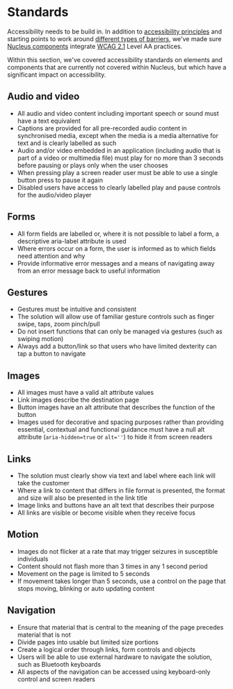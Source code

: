 # Standards


Accessibility needs to be build in. In addition to [accessibility principles](https://docs.britishgas.design/principles/accessibility) and starting points to work around [different types of barriers](https://docs.britishgas.design/how-to/barriers), we've made sure [Nucleus components](https://docs.britishgas.design/components) integrate  [WCAG 2.1](https://www.w3.org/TR/WCAG21) Level AA practices.

Within this section, we've covered accessibility standards on elements and components that are currently not covered within Nucleus, but which have a significant impact on accessibility.

## Audio and video

* All audio and video content including important speech or sound must have a text equivalent
* Captions are provided for all pre-recorded audio content in synchronised media, except when the media is a media alternative for text and is clearly labelled as such
* Audio and/or video embedded in an application (including audio that is part of a video or multimedia file) must play for no more than 3 seconds before pausing or plays only when the user chooses
* When pressing play a screen reader user must be able to use a single button press to pause it again
* Disabled users have access to clearly labelled play and pause controls for the audio/video player

## Forms

* All form fields are labelled or, where it is not possible to label a form, a descriptive aria-label attribute is used
* Where errors occur on a form, the user is informed as to which fields need attention and why
* Provide informative error messages and a means of navigating away from an error message back to useful information

## Gestures

* Gestures must be intuitive and consistent
* The solution will allow use of familiar gesture controls such as finger swipe, taps, zoom pinch/pull
* Do not insert functions that can only be managed via gestures (such as swiping motion)
* Always add a button/link so that users who have limited dexterity can tap a button to navigate

## Images

* All images must have a valid alt attribute values
* Link images describe the destination page
* Button images have an alt attribute that describes the function of the button
* Images used for decorative and spacing purposes rather than providing essential, contextual and functional guidance must have a null alt attribute (`aria-hidden=true` or `alt=''`) to hide it from screen readers

## Links

* The solution must clearly show via text and label where each link will take the customer
* Where a link to content that differs in file format is presented, the format and size will also be presented in the link title
* Image links and buttons have an alt text that describes their purpose
* All links are visible or become visible when they receive focus

## Motion

* Images do not flicker at a rate that may trigger seizures in susceptible individuals
* Content should not flash more than 3 times in any 1 second period
* Movement on the page is limited to 5 seconds
* If movement takes longer than 5 seconds, use a control on the page that stops moving, blinking or auto updating content

## Navigation

* Ensure that material that is central to the meaning of the page precedes material that is not
* Divide pages into usable but limited size portions
* Create a logical order through links, form controls and objects
* Users will be able to use external hardware to navigate the solution, such as Bluetooth keyboards
* All aspects of the navigation can be accessed using keyboard-only control and screen readers
